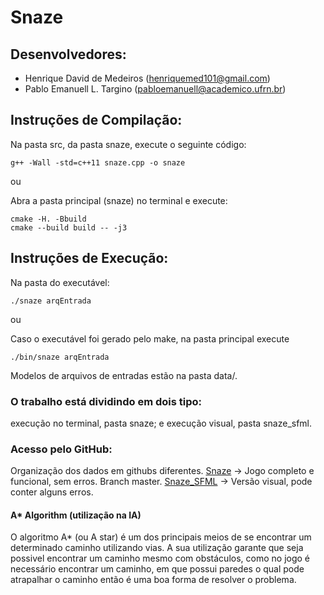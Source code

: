 # Snaze

## Desenvolvedores:

- Henrique David de Medeiros	(henriquemed101@gmail.com)
- Pablo Emanuell L. Targino	(pabloemanuell@academico.ufrn.br)

## Instruções de Compilação:

Na pasta src, da pasta snaze, execute o seguinte código:

```
g++ -Wall -std=c++11 snaze.cpp -o snaze
```

ou

Abra a pasta principal (snaze) no terminal e execute:

```
cmake -H. -Bbuild
cmake --build build -- -j3
```

## Instruções de Execução:

Na pasta do executável:

```
./snaze arqEntrada
```

ou

Caso o executável foi gerado pelo make, na pasta principal execute 

```
./bin/snaze arqEntrada
```

Modelos de arquivos de entradas estão na pasta data/.

### O trabalho está dividindo em dois tipo:

execução no terminal, pasta snaze; e
execução visual, pasta snaze_sfml.

### Acesso pelo GitHub:

Organização dos dados em githubs diferentes.
[Snaze](https://github.com/henriquedavidufrn/snaze) -> Jogo completo e funcional, sem erros. Branch master.
[Snaze_SFML](https://github.com/pabloufrn/snaze_sfml) -> Versão visual, pode conter alguns erros.

#### A* Algorithm (utilização na IA)

O algoritmo A* (ou A star) é um dos principais meios de se encontrar um determinado caminho utilizando vias.
A sua utilização garante que seja possivel encontrar um caminho mesmo com obstáculos, como no jogo é necessário
encontrar um caminho, em que possui paredes o qual pode atrapalhar o caminho então é uma boa forma de resolver o problema.